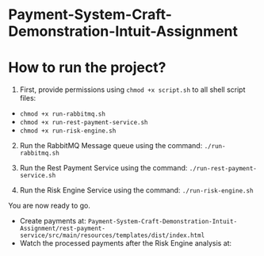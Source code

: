 # Payment-System-Craft-Demonstration-Intuit-Assignment

# How to run the project?

1) First, provide permissions using ```chmod +x script.sh``` to all shell script files:
- ```chmod +x run-rabbitmq.sh```
- ```chmod +x run-rest-payment-service.sh```
- ```chmod +x run-risk-engine.sh```

2) Run the RabbitMQ Message queue using the command: ```./run-rabbitmq.sh```

3) Run the Rest Payment Service using the command: ```./run-rest-payment-service.sh```

4) Run the Risk Engine Service using the command: ```./run-risk-engine.sh```

You are now ready to go. 
- Create payments at: ```Payment-System-Craft-Demonstration-Intuit-Assignment/rest-payment-service/src/main/resources/templates/dist/index.html```
- Watch the processed payments after the Risk Engine analysis at:

